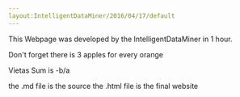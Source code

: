 ```yaml
---
layout:IntelligentDataMiner/2016/04/17/default
---
```


This Webpage was developed by the IntelligentDataMiner in 1 hour.

Don't forget there is 3 apples for every orange

Vietas  Sum is -b/a

the .md file is the source
the .html file is the final website
